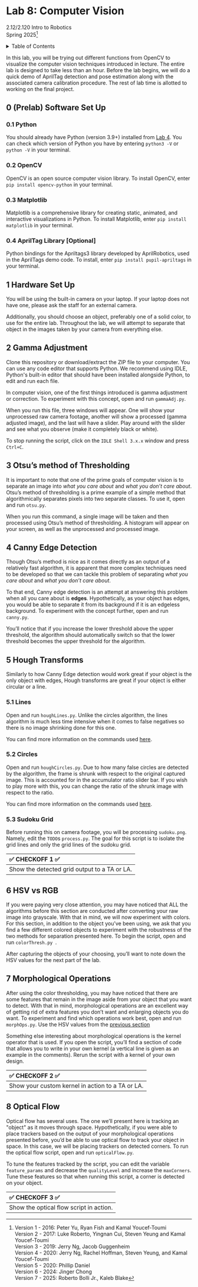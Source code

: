 # Lab 8: Computer Vision

2.12/2.120 Intro to Robotics  
Spring 2025[^1]

<details>
  <summary>Table of Contents</summary>

- [0 (Prelab) Software Set Up](#0-prelab-software-set-up)
  - [0.1 Python](#01-python)
  - [0.2 OpenCV](#02-opencv)
  - [0.3 Matplotlib](#03-matplotlib)
  - [0.4 AprilTag Library](#04-apriltag-library-optional)
- [1 Hardware Set Up](#1-hardware-set-up)
- [2 Gamma Adjustment](#2-gamma-adjustment)
- [3 Otsu’s method of Thresholding](#3-otsus-method-of-thresholding)
- [4 Canny Edge Detection](#4-canny-edge-detection)
- [5 Hough Transforms](#5-hough-transforms)
  - [5.1 Lines](#51-lines)
  - [5.2 Circles](#52-circles)
  - [5.3 Sudoku Grid](#53-sudoku-grid)
- [6 HSV vs RGB](#6-hsv-vs-rgb)
- [7 Morphological Operations](#7-morphological-operations)
- [8 Optical Flow](#8-optical-flow)

</details>

In this lab, you will be trying out different functions from OpenCV to visualize the computer vision techniques introduced in lecture. The entire lab is designed to take less than an hour. Before the lab begins, we will do a quick demo of AprilTag detection and pose estimation along with the associated camera calibration procedure. The rest of lab time is allotted to working on the final project.

## 0 (Prelab) Software Set Up

### 0.1 Python

You should already have Python (version 3.9+) installed from [Lab 4](https://github.com/mit212/lab4_2025?tab=readme-ov-file#01-python). You can check which version of Python you have by entering `python3 -V` or `python -V` in your terminal.

### 0.2 OpenCV

OpenCV is an open source computer vision library. To install OpenCV, enter `pip install opencv-python` in your terminal. 

### 0.3 Matplotlib

Matplotlib is a comprehensive library for creating static, animated, and interactive visualizations in Python. To install Matplotlib, enter `pip install matplotlib` in your terminal.

### 0.4 AprilTag Library [Optional]

Python bindings for the Apriltags3 library developed by AprilRobotics, used in the AprilTags demo code. To install, enter `pip install pupil-apriltags` in your terminal.

## 1 Hardware Set Up 

You will be using the built-in camera on your laptop. If your laptop does not have one, please ask the staff for an external camera.

Additionally, you should choose an object, preferably one of a solid color, to use for the entire lab. Throughout the lab, we will attempt to separate that object in the images taken by your camera from everything else.

## 2 Gamma Adjustment

Clone this repository or download/extract the ZIP file to your computer. You can use any code editor that supports Python. We recommend using IDLE, Python's built-in editor that should have been installed alongside Python, to edit and run each file.

In computer vision, one of the first things introduced is gamma adjustment or correction. To experiment with this concept, open and run `gammaAdj.py`.

When you run this file, three windows will appear. One will show your unprocessed raw camera footage, another will show a processed (gamma adjusted image), and the last will have a slider. Play around with the slider and see what you observe (make it completely black or white).

To stop running the script, click on the `IDLE Shell 3.x.x` window and press `Ctrl+C`.

## 3 Otsu’s method of Thresholding

It is important to note that one of the prime goals of computer vision is to separate an image into *what you care about* and *what you don’t care about*. Otsu’s method of thresholding is a prime example of a simple method that algorithmically separates pixels into two separate classes. To use it, open and run `otsu.py`.

When you run this command, a single image will be taken and then processed using Otsu’s method of thresholding. A histogram will appear on your screen, as well as the unprocessed and processed image.

## 4 Canny Edge Detection

Though Otsu’s method is nice as it comes directly as an output of a relatively fast algorithm, it is apparent that more complex techniques need to be developed so that we can tackle this problem of separating *what you care about* and *what you don’t care about*.

To that end, Canny edge detection is an attempt at answering this problem when all you care about is **edges**. Hypothetically, as your object has edges, you would be able to separate it from its background if it is an edgeless background. To experiment with the concept further, open and run `canny.py`.

You’ll notice that if you increase the lower threshold above the upper threshold, the algorithm should automatically switch so that the lower threshold becomes the upper threshold for the algorithm.

## 5 Hough Transforms

Similarly to how Canny Edge detection would work great if your object is the only object with edges, Hough transforms are great if your object is either circular or a line.

### 5.1 Lines

Open and run `houghLines.py`. Unlike the circles algorithm, the lines algorithm is much less time intensive when it comes to false negatives so there is no image shrinking done for this one.

You can find more information on the commands used [here](https://docs.opencv.org/2.4/doc/tutorials/imgproc/imgtrans/hough_lines/hough_lines.html).

### 5.2 Circles

Open and run `houghCircles.py`. Due to how many false circles are detected by the algorithm, the frame is shrunk with respect to the original captured image. This is accounted for in the accumulator ratio slider bar. If you wish to play more with this, you can change the ratio of the shrunk image with respect to the ratio.

You can find more information on the commands used [here](https://docs.opencv.org/2.4/doc/tutorials/imgproc/imgtrans/hough_circle/hough_circle.html).

### 5.3 Sudoku Grid

Before running this on camera footage, you will be processing `sudoku.png`. Namely, edit the `TODO`s `process.py`. The goal for this script is to isolate the grid lines and only the grid lines of the sudoku grid. 

| :white_check_mark: CHECKOFF 1 :white_check_mark:   |
|:---------------------------------------------------|
| Show the detected grid output to a TA or LA. |

## 6 HSV vs RGB

If you were paying very close attention, you may have noticed that ALL the algorithms before this section are conducted after converting your raw image into grayscale. With that in mind, we will now experiment with colors. For this section, in addition to the object you’ve been using, we ask that you find a few different colored objects to experiment with the robustness of the two methods for separation presented here. To begin the script, open and run `colorThresh.py `.

After capturing the objects of your choosing, you’ll want to note down the HSV values for the next part of the lab.

## 7 Morphological Operations

After using the color thresholding, you may have noticed that there are some features that remain in the image aside from your object that you want to detect. With that in mind, morphological operations are an excellent way of getting rid of extra features you don’t want and enlarging objects you do want. To experiment and find which operations work best, open and run `morphOps.py`. Use the HSV values from the [previous section](#6-hsv-vs-rgb)

Something else interesting about morphological operations is the kernel operator that is used. If you open the script, you’ll find a section of code that allows you to write in your own kernel (a vertical line is given as an example in the comments). Rerun the script with a kernel of your own design.

| :white_check_mark: CHECKOFF 2 :white_check_mark:   |
|:---------------------------------------------------|
| Show your custom kernel in action to a TA or LA. |

## 8 Optical Flow

Optical flow has several uses. The one we’ll present here is tracking an "object" as it moves through space. Hypothetically, if you were able to place trackers based on the output of your morphological operations presented before, you’d be able to use optical flow to track your object in space. In this case, we will be placing trackers on detected corners. To run the optical flow script, open and run `opticalFlow.py`.

To tune the features tracked by the script, you can edit the variable `feature_params` and decrease the `qualityLevel` and increase the `maxCorners`. Tune these features so that when running this script, a corner is detected on your object.

| :white_check_mark: CHECKOFF 3 :white_check_mark:   |
|:---------------------------------------------------|
| Show the optical flow script in action. |

[^1]: Version 1 - 2016: Peter Yu, Ryan Fish and Kamal Youcef-Toumi  
  Version 2 - 2017: Luke Roberto, Yingnan Cui, Steven Yeung and Kamal Youcef-Toumi  
  Version 3 - 2019: Jerry Ng, Jacob Guggenheim  
  Version 4 - 2020: Jerry Ng, Rachel Hoffman, Steven Yeung, and Kamal Youcef-Toumi  
  Version 5 - 2020: Phillip Daniel  
  Version 6 - 2024: Jinger Chong  
  Version 7 - 2025: Roberto Bolli Jr., Kaleb Blake

